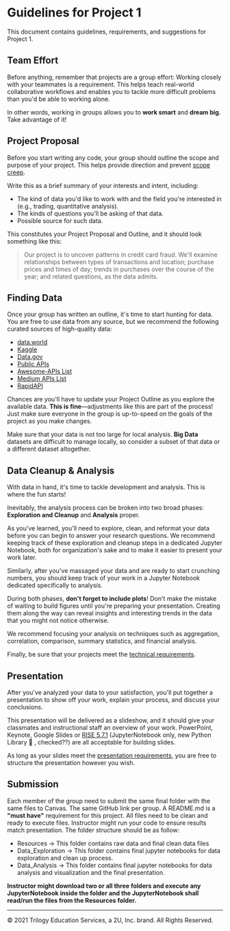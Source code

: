# Guidelines for Project 1

This document contains guidelines, requirements, and suggestions for Project 1.

## Team Effort

Before anything, remember that projects are a group effort: Working closely with your teammates is a requirement. This helps teach real-world collaborative workflows and enables you to tackle more difficult problems than you'd be able to working alone.

In other words, working in groups allows you to **work smart** and **dream big**. Take advantage of it!

## Project Proposal

Before you start writing any code, your group should outline the scope and purpose of your project. This helps provide direction and prevent [scope creep](https://en.wikipedia.org/wiki/Scope_creep).

Write this as a brief summary of your interests and intent, including:

* The kind of data you'd like to work with and the field you're interested in (e.g., trading, quantitative analysis).
* The kinds of questions you'll be asking of that data.
* Possible source for such data.

This constitutes your Project Proposal and Outline, and it should look something like this:

> Our project is to uncover patterns in credit card fraud. We'll examine relationships between types of transactions and location; purchase prices and times of day; trends in purchases over the course of the year; and related questions, as the data admits.

## Finding Data

Once your group has written an outline, it's time to start hunting for data. You are free to use data from any source, but we recommend the following curated sources of high-quality data:

* [data.world](https://data.world/)
* [Kaggle](https://www.kaggle.com/)
* [Data.gov](https://www.data.gov)
* [Public APIs](https://github.com/abhishekbanthia/Public-APIs)
* [Awesome-APIs List](https://github.com/Kikobeats/awesome-api)
* [Medium APIs List](https://medium.com/@benjamin_libor/a-curated-collection-of-over-150-apis-to-build-great-products-fdcfa0f361bc)
* [RapidAPI](https://rapidapi.com/marketplace)

Chances are you'll have to update your Project Outline as you explore the available data. **This is fine**—adjustments like this are part of the process! Just make sure everyone in the group is up-to-speed on the goals of the project as you make changes.

Make sure that your data is not too large for local analysis. **Big Data** datasets are difficult to manage locally, so consider a subset of that data or a different dataset altogether.

## Data Cleanup & Analysis

With data in hand, it's time to tackle development and analysis. This is where the fun starts!

Inevitably, the analysis process can be broken into two broad phases: **Exploration and Cleanup** and **Analysis** proper.

As you've learned, you'll need to explore, clean, and reformat your data before you can begin to answer your research questions. We recommend keeping track of these exploration and cleanup steps in a dedicated Jupyter Notebook, both for organization's sake and to make it easier to  present your work later.

Similarly, after you've massaged your data and are ready to start crunching numbers, you should keep track of your work in a Jupyter Notebook dedicated specifically to analysis.

During both phases, **don't forget to include plots**! Don't make the mistake of waiting to build figures until you're preparing your presentation. Creating them along the way can reveal insights and interesting trends in the data that you might not notice otherwise.

We recommend focusing your analysis on techniques such as aggregation, correlation, comparison, summary statistics, and financial analysis.

Finally, be sure that your projects meet the [technical requirements](TechnicalRequirements.md).

## Presentation

After you've analyzed your data to your satisfaction, you'll put together a presentation to show off your work, explain your process, and discuss your conclusions.

This presentation will be delivered as a slideshow, and it should give your classmates and instructional staff an overview of your work. PowerPoint, Keynote, Google Slides or [RISE 5.7.1](https://rise.readthedocs.io/en/stable/installation.html) (JupyterNotebook only, new Python Library 👀️ , checked??) are all acceptable for building slides.

As long as your slides meet the [presentation requirements](PresentationRequirements.md), you are free to structure the presentation however you wish.

## Submission

Each member of the group need to submit the same final folder with the same files to Canvas. The same GitHub link per group. A README.md is a **"must have"** requirement for this project. All files need to be clean and ready to execute files. Instructor might run your code to ensure results match presentation. The folder structure should be as follow:

* Resources -> This folder contains raw data and final clean data files
* Data_Exploration -> This folder contains final jupyter notebooks for data exploration and clean up process.
* Data_Analysis -> This folder contains final jupyter notebooks for data analysis and visualization and the final presentation.

**Instructor might download two or all three folders and execute any JupyterNotebook inside the folder and the JupyterNotebook shall read/run the files from the Resources folder.**

---

© 2021 Trilogy Education Services, a 2U, Inc. brand. All Rights Reserved.
